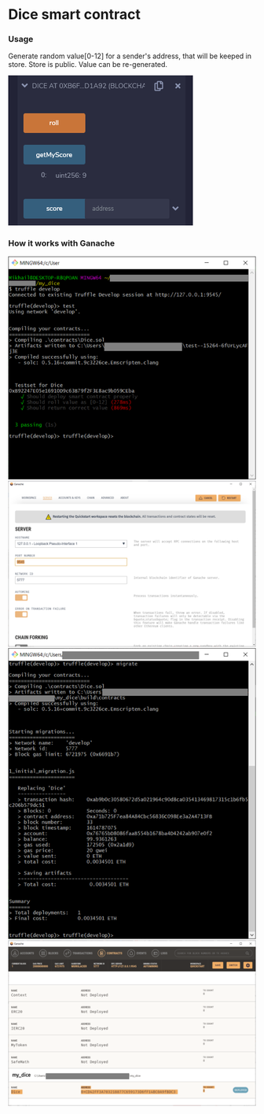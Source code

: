 # Dice smart contract


### Usage
Generate random value[0-12] for a sender's address, that will be keeped in store. Store is public. Value can be re-generated.



![](screenshots/usage.png)


### How it works with Ganache
![](screenshots/1.png)
![](screenshots/2.png)
![](screenshots/3.png)
![](screenshots/4.png)
